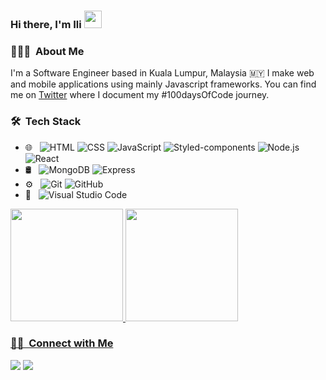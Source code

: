 <h3>Hi there, I'm Ili <img src="https://media.giphy.com/media/hvRJCLFzcasrR4ia7z/giphy.gif" width="28"></h3>

<h3> 👩🏻‍💻 &nbsp;About Me </h3>

I'm a Software Engineer based in Kuala Lumpur, Malaysia 🇲🇾 I make web and mobile applications using mainly Javascript frameworks. You can find me on <a href="https://twitter.com/ili_rusli">Twitter</a> where I document my #100daysOfCode journey.


<h3> 🛠 &nbsp;Tech Stack</h3>

- 🌐 &nbsp;
  ![HTML](https://img.shields.io/badge/-HTML-333333?style=flat&logo=HTML5)
  ![CSS](https://img.shields.io/badge/-CSS-333333?style=flat&logo=CSS3&logoColor=1572B6)
  ![JavaScript](https://img.shields.io/badge/-JavaScript-333333?style=flat&logo=javascript)
  ![Styled-components](https://img.shields.io/badge/-Styledcomponents-333333?style=flat&logo=styled-components&logoColor=DB7093)
  ![Node.js](https://img.shields.io/badge/-Node.js-333333?style=flat&logo=node.js)
  ![React](https://img.shields.io/badge/-React-333333?style=flat&logo=react)
- 🛢 &nbsp;
  ![MongoDB](https://img.shields.io/badge/-MongoDB-333333?style=flat&logo=mongodb)
  ![Express](https://img.shields.io/badge/-Express-333333?style=flat&logo=express)
- ⚙️ &nbsp;
  ![Git](https://img.shields.io/badge/-Git-333333?style=flat&logo=git)
  ![GitHub](https://img.shields.io/badge/-GitHub-333333?style=flat&logo=github)
- 🔧 &nbsp;
  ![Visual Studio Code](https://img.shields.io/badge/-Visual%20Studio%20Code-333333?style=flat&logo=visual-studio-code&logoColor=007ACC)


<p>
<a href="https://github.com/IlifilzaRusli">
  <img height="180em" src="https://github-readme-stats.vercel.app/api?username=IlifilzaRusli&show_icons=true&theme=radical" />
  <img height="180em" src="https://github-readme-stats-eight-theta.vercel.app/api/top-langs/?username=IlifilzaRusli&theme=radical&layout=compact&hide=php" />
</p>


<h3> 🤝🏻 &nbsp;Connect with Me </h3>

<a href="https://www.linkedin.com/in//ilifilzarusli"><img src="https://img.shields.io/badge/-/ilifilzarusli?style=flat-square&logo=Linkedin&logoColor=white"/></a>
<a href="mailto:ilifilzarusli@gmail.com"><img src="https://img.shields.io/badge/-ilifilzarusli@gmail.com-D14836?style=flat-square&logo=Gmail&logoColor=white"/></a>


